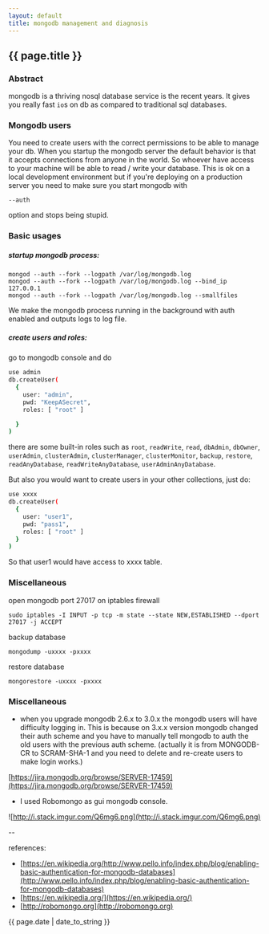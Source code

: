 ```yaml
---
layout: default
title: mongodb management and diagnosis
---
```

## {{ page.title }}

### Abstract

mongodb is a thriving nosql database service is the recent years. It gives you really fast `io`s on db as compared to traditional sql databases.

### Mongodb users

You need to create users with the correct permissions to be able to manage your db. When you startup the mongodb server the default behavior is that it accepts connections from anyone in the world.  So whoever have access to your machine will be able to read / write your database.  This is ok on a local development environment but if you're deploying on a production server you need to make sure you start mongodb with 

`--auth` 

option and stops being stupid. 

### Basic usages

##### startup mongodb process:

```
mongod --auth --fork --logpath /var/log/mongodb.log
mongod --auth --fork --logpath /var/log/mongodb.log --bind_ip 127.0.0.1
mongod --auth --fork --logpath /var/log/mongodb.log --smallfiles
```

We make the mongodb process running in the background with auth enabled and outputs logs to log file.

##### create users and roles:

go to mongodb console and do

```bash
use admin
db.createUser(
  {
    user: "admin",
    pwd: "KeepASecret",
    roles: [ "root" ]

  }
)
```

there are some built-in roles such as `root`, `readWrite`, `read`, `dbAdmin`, `dbOwner`, `userAdmin`, `clusterAdmin`, `clusterManager`, `clusterMonitor`, `backup`, `restore`, `readAnyDatabase`, `readWriteAnyDatabase`, `userAdminAnyDatabase`.

But also you would want to create users in your other collections, just do: 


```bash
use xxxx
db.createUser(
  {
    user: "user1",
    pwd: "pass1",
    roles: [ "root" ]
  }
)
```

So that user1 would have access to xxxx table. 

### Miscellaneous

open mongodb port 27017 on iptables firewall

```
sudo iptables -I INPUT -p tcp -m state --state NEW,ESTABLISHED --dport 27017 -j ACCEPT
```

backup database

```
mongodump -uxxxx -pxxxx
```

restore database

```
mongorestore -uxxxx -pxxxx
```

### Miscellaneous

* when you upgrade mongodb 2.6.x to 3.0.x the mongodb users will have difficulty logging in.  This is because on 3.x.x version mongodb changed their auth scheme and you have to manually tell mongodb to auth the old users with the previous auth scheme.
(actually it is from MONGODB-CR to SCRAM-SHA-1 and you need to delete and re-create users to make login works.)

[https://jira.mongodb.org/browse/SERVER-17459](https://jira.mongodb.org/browse/SERVER-17459)

* I used Robomongo as gui mongodb console.

![http://i.stack.imgur.com/Q6mg6.png](http://i.stack.imgur.com/Q6mg6.png)

--

references:

* [https://en.wikipedia.org/http://www.pello.info/index.php/blog/enabling-basic-authentication-for-mongodb-databases](http://www.pello.info/index.php/blog/enabling-basic-authentication-for-mongodb-databases)
* [https://en.wikipedia.org/](https://en.wikipedia.org/)
* [http://robomongo.org](http://robomongo.org)

{{ page.date | date_to_string }}





